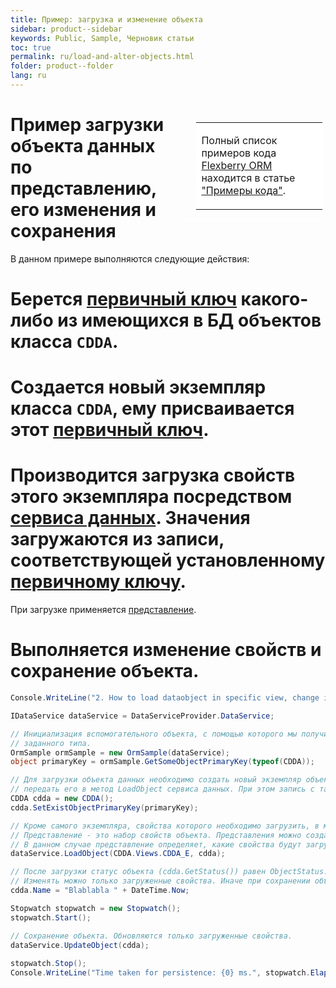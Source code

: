 ```yaml
---
title: Пример: загрузка и изменение объекта
sidebar: product--sidebar
keywords: Public, Sample, Черновик статьи
toc: true
permalink: ru/load-and-alter-objects.html
folder: product--folder
lang: ru
---
```


<div style="margin:5px; padding-left:28px; float:right; width:40%; outline:1px solid white;"> <br> <table border="0" width="100%" bgcolor="#6495ED"> <tbody><tr><td bgcolor="#FFFFFF"> 

Полный список примеров кода [Flexberry ORM](flexberry-o-r-m.html) находится в статье ["Примеры кода"](code-samples.html).

</td>
</tr></tbody></table></a>
</div>

# Пример загрузки объекта данных по представлению, его изменения и сохранения

В данном примере выполняются следующие действия:
# Берется [первичный ключ](primary-keys-objects.html) какого-либо из имеющихся в БД объектов класса `CDDA`.
# Создается новый экземпляр класса `CDDA`, ему присваивается этот [первичный ключ](primary-keys-objects.html).
# Производится загрузка свойств этого экземпляра посредством [сервиса данных](data-service.html). Значения загружаются из записи, соответствующей установленному [первичному ключу](primary-keys-objects.html).
  При загрузке применяется [представление](view-definition.html).
# Выполняется изменение свойств и сохранение объекта.

```cs
Console.WriteLine("2. How to load dataobject in specific view, change it\'s property, then persist. Object status and loading state.");

IDataService dataService = DataServiceProvider.DataService;

// Инициализация вспомогательного объекта, с помощью которого мы получим первичный ключ произвольного объекта
// заданного типа.
OrmSample ormSample = new OrmSample(dataService);
object primaryKey = ormSample.GetSomeObjectPrimaryKey(typeof(CDDA));

// Для загрузки объекта данных необходимо создать новый экземпляр объекта данных, присвоить ему имеющийся первичный ключ, а затем
// передать его в метод LoadObject сервиса данных. При этом запись с таким первичным ключом должна существовать в БД.
CDDA cdda = new CDDA();
cdda.SetExistObjectPrimaryKey(primaryKey);

// Кроме самого экземпляра, свойства которого необходимо загрузить, в метод LoadObject переадается представление.
// Представление - это набор свойств объекта. Представления можно создать в Flexberry, либо с помощью атрибута ViewAttribute.
// В данном случае представление определяет, какие свойства будут загружены.
dataService.LoadObject(CDDA.Views.CDDA_E, cdda);

// После загрузки статус объекта (cdda.GetStatus()) равен ObjectStatus.UnAltered. После вызова следующей строки он изменится на ObjectStatus.Altered.
// Изменять можно только загруженные свойства. Иначе при сохранении объекта получим ошибку.
cdda.Name = "Blablabla " + DateTime.Now;

Stopwatch stopwatch = new Stopwatch();
stopwatch.Start();

// Сохранение объекта. Обновляются только загруженные свойства.
dataService.UpdateObject(cdda);
            
stopwatch.Stop();
Console.WriteLine("Time taken for persistence: {0} ms.", stopwatch.ElapsedMilliseconds);
```
